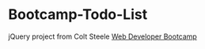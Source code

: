 # Bootcamp-Todo-List
jQuery project from Colt Steele [Web Developer Bootcamp](https://www.udemy.com/the-web-developer-bootcamp/)
